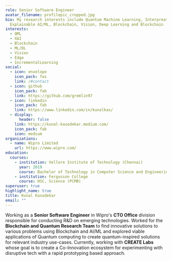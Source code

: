 ```yaml
---
role: Senior Software Engineer
avatar_filename: profilepic_cropped.jpg
bio: My research interests include Quantum Machine Learning, Interpreatable and
  Explainable AI/ML, Blockchain, Vision, Deep Learning and Blockchain
interests:
  - QML
  - XAI
  - Blockchain
  - ML/DL
  - Vision
  - Edge
  - IncrementalLearning
social:
  - icon: envelope
    icon_pack: fas
    link: /#contact
  - icon: github
    icon_pack: fab
    link: https://github.com/gremlin97
  - icon: linkedin
    icon_pack: fab
    link: https://www.linkedin.com/in/kunalkas/
  - display:
      header: false
    link: https://kunal-kasodekar.medium.com/
    icon_pack: fab
    icon: medium
organizations:
  - name: Wipro Limited
    url: https://www.wipro.com/
education:
  courses:
    - institution: Vellore Institute of Technology (Chennai)
      year: 2019
      course: Bachelor of Technology in Computer Science and Engineering
    - institution: Fergusson College
      course: HSC, Science (PCMB)
superuser: true
highlight_name: true
title: Kunal Kasodekar
email: ""
---
```

Working as a **Senior Software Engineer** in Wipro's **CTO Office** division responsible for conducting R&D on emerging technologies. Worked for the **Blockchain and Quantum Research Team** to find innovative solutions to various problems using Blockchain and AI/ML and explored viable applications of Quantum computing to create quantum-inspired solutions for relevant industry use-cases. Currently, working with **CREATE Labs** whose goal is to create a Co-Innovation ecosystem for experimenting with disruptive tech with a rapid prototyping based approach.
